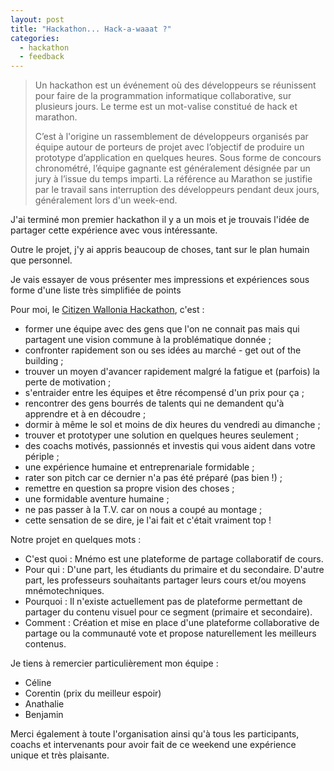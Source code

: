 ```yaml
---
layout: post
title: "Hackathon... Hack-a-waaat ?"
categories:
  - hackathon
  - feedback
---
```


> Un hackathon est un événement où des développeurs se réunissent pour faire de la programmation informatique collaborative, sur plusieurs jours. Le terme est un mot-valise constitué de hack et marathon.
>
> C’est à l'origine un rassemblement de développeurs organisés par équipe autour de porteurs de projet avec l’objectif de produire un prototype d’application en quelques heures. Sous forme de concours chronométré, l’équipe gagnante est généralement désignée par un jury à l’issue du temps imparti. La référence au Marathon se justifie par le travail sans interruption des développeurs pendant deux jours, généralement lors d'un week-end.

J'ai terminé mon premier hackathon il y a un mois et je trouvais l'idée de partager cette expérience avec vous intéressante.

Outre le projet, j'y ai appris beaucoup de choses, tant sur le plan humain que personnel.

Je vais essayer de vous présenter mes impressions et expériences sous forme d'une liste très simplifiée de points

Pour moi, le [Citizen Wallonia Hackathon](http://www.citizensofwallonia.be/), c'est :

- former une équipe avec des gens que l'on ne connait pas mais qui partagent une vision commune à la problématique donnée ;
- confronter rapidement son ou ses idées au marché - get out of the building ;
- trouver un moyen d'avancer rapidement malgré la fatigue et (parfois) la perte de motivation ;
- s'entraider entre les équipes et être récompensé d'un prix pour ça ;
- rencontrer des gens bourrés de talents qui ne demandent qu'à apprendre et à en découdre ;
- dormir à même le sol et moins de dix heures du vendredi au dimanche ;
- trouver et prototyper une solution en quelques heures seulement ;
- des coachs motivés, passionnés et investis qui vous aident dans votre périple ;
- une expérience humaine et entreprenariale formidable ;
- rater son pitch car ce dernier n'a pas été préparé (pas bien !) ;
- remettre en question sa propre vision des choses ;
- une formidable aventure humaine ;
- ne pas passer à la T.V. car on nous a coupé au montage ;
- cette sensation de se dire, je l'ai fait et c'était vraiment top !

Notre projet en quelques mots :

- C'est quoi : Mnémo est une plateforme de partage collaboratif de cours.
- Pour qui : D'une part, les étudiants du primaire et du secondaire. D'autre part, les professeurs souhaitants partager leurs cours et/ou moyens mnémotechniques.
- Pourquoi : Il n'existe actuellement pas de plateforme permettant de partager du contenu visuel pour ce segment (primaire et secondaire).
- Comment : Création et mise en place d'une plateforme collaborative de partage ou la communauté vote et propose naturellement les meilleurs contenus.

Je tiens à remercier particulièrement mon équipe :

- Céline
- Corentin (prix du meilleur espoir)
- Anathalie
- Benjamin

Merci également à toute l'organisation ainsi qu'à tous les participants, coachs et intervenants pour avoir fait de ce weekend une expérience unique et très plaisante.
